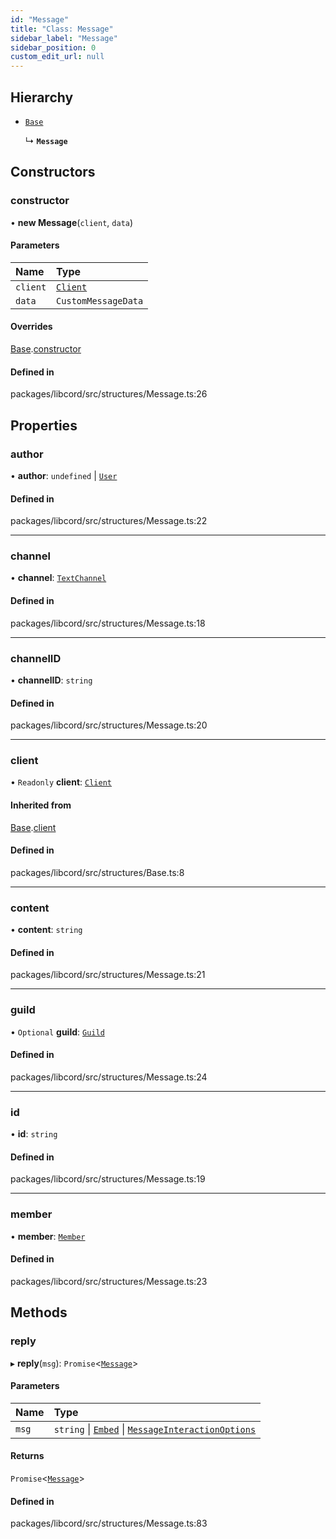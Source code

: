 ```yaml
---
id: "Message"
title: "Class: Message"
sidebar_label: "Message"
sidebar_position: 0
custom_edit_url: null
---
```


## Hierarchy

- [`Base`](Base.md)

  ↳ **`Message`**

## Constructors

### constructor

• **new Message**(`client`, `data`)

#### Parameters

| Name | Type |
| :------ | :------ |
| `client` | [`Client`](Client.md) |
| `data` | `CustomMessageData` |

#### Overrides

[Base](Base.md).[constructor](Base.md#constructor)

#### Defined in

packages/libcord/src/structures/Message.ts:26

## Properties

### author

• **author**: `undefined` \| [`User`](User.md)

#### Defined in

packages/libcord/src/structures/Message.ts:22

___

### channel

• **channel**: [`TextChannel`](TextChannel.md)

#### Defined in

packages/libcord/src/structures/Message.ts:18

___

### channelID

• **channelID**: `string`

#### Defined in

packages/libcord/src/structures/Message.ts:20

___

### client

• `Readonly` **client**: [`Client`](Client.md)

#### Inherited from

[Base](Base.md).[client](Base.md#client)

#### Defined in

packages/libcord/src/structures/Base.ts:8

___

### content

• **content**: `string`

#### Defined in

packages/libcord/src/structures/Message.ts:21

___

### guild

• `Optional` **guild**: [`Guild`](Guild.md)

#### Defined in

packages/libcord/src/structures/Message.ts:24

___

### id

• **id**: `string`

#### Defined in

packages/libcord/src/structures/Message.ts:19

___

### member

• **member**: [`Member`](Member.md)

#### Defined in

packages/libcord/src/structures/Message.ts:23

## Methods

### reply

▸ **reply**(`msg`): `Promise`<[`Message`](Message.md)\>

#### Parameters

| Name | Type |
| :------ | :------ |
| `msg` | `string` \| [`Embed`](Embed.md) \| [`MessageInteractionOptions`](../interfaces/MessageInteractionOptions.md) |

#### Returns

`Promise`<[`Message`](Message.md)\>

#### Defined in

packages/libcord/src/structures/Message.ts:83
